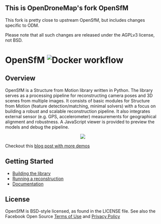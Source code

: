 ## This is OpenDroneMap's fork OpenSfM

This fork is pretty close to upstream OpenSfM, but includes changes specific to ODM.

Please note that all such changes are released under the AGPLv3 license, not BSD.

OpenSfM ![Docker workflow](https://github.com/mapillary/opensfm/workflows/Docker%20CI/badge.svg)
=======

## Overview
OpenSfM is a Structure from Motion library written in Python. The library serves as a processing pipeline for reconstructing camera poses and 3D scenes from multiple images. It consists of basic modules for Structure from Motion (feature detection/matching, minimal solvers) with a focus on building a robust and scalable reconstruction pipeline. It also integrates external sensor (e.g. GPS, accelerometer) measurements for geographical alignment and robustness. A JavaScript viewer is provided to preview the models and debug the pipeline.

<p align="center">
  <img src="https://opensfm.org/docs/_images/berlin_viewer.jpg" />
</p>

Checkout this [blog post with more demos](http://blog.mapillary.com/update/2014/12/15/sfm-preview.html)


## Getting Started

* [Building the library][]
* [Running a reconstruction][]
* [Documentation][]


[Building the library]: https://opensfm.org/docs/building.html (OpenSfM building instructions)
[Running a reconstruction]: https://opensfm.org/docs/using.html (OpenSfM usage)
[Documentation]: https://opensfm.org/docs/ (OpenSfM documentation)

## License
OpenSfM is BSD-style licensed, as found in the LICENSE file.  See also the Facebook Open Source [Terms of Use][] and [Privacy Policy][]

[Terms of Use]: https://opensource.facebook.com/legal/terms (Facebook Open Source - Terms of Use)
[Privacy Policy]: https://opensource.facebook.com/legal/privacy (Facebook Open Source - Privacy Policy)
